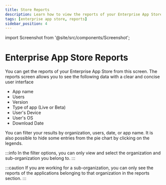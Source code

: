 ```yaml
---
title: Store Reports
description: Learn how to view the reports of your Enterprise App Store in Appcircle
tags: [enterprise app store, reports]
sidebar_position: 4
---
```


import Screenshot from '@site/src/components/Screenshot';

# Enterprise App Store Reports

You can get the reports of your Enterprise App Store from this screen. The reports screen allows you to see the following data with a clear and concise user interface

- App name
- Users
- Version
- Type of app (Live or Beta)
- User's Device
- User's OS
- Download Date

You can filter your results by organization, users, date, or app name. It is also possible to hide some entries from the pie chart by clicking on the legends.

:::info
In the filter options, you can only view and select the organization and sub-organization you belong to.
:::

:::caution
If you are working for a sub-organization, you can only see the reports of the applications belonging to that organization in the reports section.
:::

<Screenshot url='https://cdn.appcircle.io/docs/assets/entstore-reports-new.png' />
